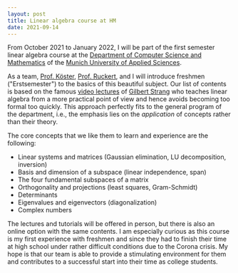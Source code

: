 ```yaml
---
layout: post
title: Linear algebra course at HM
date: 2021-09-14
---
```


From October 2021 to January 2022, I will be part of the first semester linear algebra course at the [Department of Computer Science and Mathematics](https://www.cs.hm.edu/en/home/index.en.html) of the [Munich University of Applied Sciences](https://www.hm.edu/en/index.en.html).

As a team, [Prof. Köster](https://www.cs.hm.edu/die_fakultaet/ansprechpartner/professoren/koester/index.de.html), [Prof. Ruckert](https://www.cs.hm.edu/die_fakultaet/ansprechpartner/professoren/ruckert/index.de.html), and I will introduce freshmen ("Erstsemester") to the basics of this beautiful subject.
Our list of contents is based on the famous [video lectures](https://ocw.mit.edu/courses/mathematics/18-06sc-linear-algebra-fall-2011/) of [Gilbert Strang](http://www-math.mit.edu/~gs/) who teaches linear algebra from a more practical point of view and hence avoids becoming too formal too quickly.
This approach perfectly fits to the general program of the department, i.e., the emphasis lies on the _application_ of concepts rather than their theory.

The core concepts that we like them to learn and experience are the following:
* Linear systems and matrices (Gaussian elimination, LU decomposition, inversion)
* Basis and dimension of a subspace (linear independence, span)
* The four fundamental subspaces of a matrix
* Orthogonality and projections (least squares, Gram-Schmidt)
* Determinants
* Eigenvalues and eigenvectors (diagonalization)
* Complex numbers

The lectures and tutorials will be offered in person, but there is also an online option with the same contents.
I am especially curious as this course is my first experience with freshmen and since they had to finish their time at high school under rather difficult conditions due to the Corona crisis.
My hope is that our team is able to provide a stimulating environment for them and contributes to a successful start into their time as college students.

